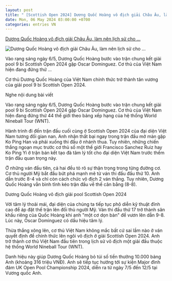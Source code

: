 ```yaml
---
layout: post
title: " [Scottish Open 2024] Dương Quốc Hoàng vô địch giải Châu Âu, làm nên lịch sử cho ..."
date: Mon, 06 May 2024 03:00:00 +0700
categories: entries VN
---
```

[Dương Quốc Hoàng vô địch giải Châu Âu, làm nên lịch sử cho ...](https://thethao247.vn/460-duong-quoc-hoang-vo-dich-giai-pool-o-chau-au-lam-nen-lich-su-cho-billiards-viet-nam-d326609.html)

![Dương Quốc Hoàng vô địch giải Châu Âu, làm nên lịch sử cho ...](https://cdn-img.thethao247.vn/storage/files/btvttth1/social-thumb/2024/05/06/thumbnail-2024-05-06t063503247-1714952182-063709avatar.png)

Vào rạng sáng ngày 6/5, Dương Quốc Hoàng bước vào trận chung kết giải pool 9 bi Scottish Open 2024 gặp Oscar Dominguez. Cơ thủ của Việt Nam hiện đang đứng thứ ...

Cơ thủ Dương Quốc Hoàng của Việt Nam chính thức trở thành tân vương của giải pool 9 bi Scottish Open 2024.

Nghe nội dung bài viết

Vào rạng sáng ngày 6/5, Dương Quốc Hoàng bước vào trận chung kết giải pool 9 bi Scottish Open 2024 gặp Oscar Dominguez. Cơ thủ của Việt Nam hiện đang đứng thứ 44 thế giới theo bảng xếp hạng của hệ thống World Nineball Tour (WNT).

Hành trình đi đến trận đấu cuối cùng ở Scottish Open 2024 của đại diện Việt Nam tương đối gian nan. Anh nhận thất bại ngay trong trận đấu mở màn gặp Ko Ping Han và phải xuống thi đấu ở nhánh thua. Tuy nhiên, những chiến thắng ngoạn mục trước cơ thủ số một thế giới Francisco Sanchez Ruiz hay Ko Ping Yi ở trận bán kết tạo đà tâm lý tốt cho đại diện Việt Nam trước thềm trận đấu quan trọng này.

Ở những ván đầu tiên, cả hai đều tỏ rõ sự thận trọng trong từng đường cơ. Cơ thủ người Mỹ bắt đầu bứt phá mạnh mẽ từ ván thi đấu đấu thứ 10. Anh dẫn trước 8-4 và chỉ còn cách chức vô địch 2 ván thắng. Tuy nhiên, Dương Quốc Hoàng vẫn bình tĩnh kéo trận đấu về thế cân bằng (8-8).

Dương Quốc Hoàng vô địch giải pool Scottish Open 2024

Với tâm lý thoải mái, đại diện của chúng ta tiếp tục phô diễn kỹ thuật đỉnh cao để áp đặt thế trận lên đối thủ người Mỹ. Ván thi đấu thứ 17 trở thành sân khấu riêng của Quốc Hoàng khi anh "một cơ dọn bàn" để vươn lên dẫn 9-8. Lúc này, Oscar Dominguez có dấu hiệu tâm lý.

Thừa thắng xông lên, cơ thủ Việt Nam không mắc bất cứ sai lầm nào ở ván quyết định để chính thức lên ngôi vô địch ở giải Scottish Open 2024. Anh trở thành cơ thủ Việt Nam đầu tiên trong lịch sử vô địch một giải đấu thuộc hệ thống World Nineball Tour (WNT).

Danh hiệu này giúp Dương Quốc Hoàng bỏ túi số tiền thưởng 10.000 bảng Anh (khoảng 316 triệu VNĐ). Anh sẽ tiếp tục hướng tới sự kiện Major đình đám UK Open Pool Championship 2024, diễn ra từ ngày 7/5 đến 12/5 tại Vương quốc Anh.

